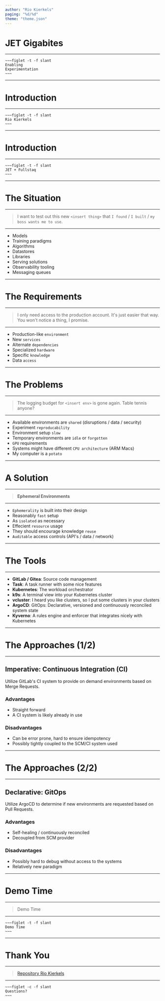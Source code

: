 ```yaml
---
author: "Rio Kierkels"
paging: "%d/%d"
theme: "theme.json"
---
```

# JET Gigabites
----

```
~~~figlet -t -f slant
Enabling
Experimentation
~~~
```

---

# Introduction
----

```
~~~figlet -t -f slant
Rio Kierkels
~~~
```
---

# Introduction

----

```
~~~figlet -t -f slant
JET + Fullstaq
~~~
```

---

# The Situation

----
> I want to test out this new `<insert thing>`
> that `I found` / `I built` / `my boss wants me to use`.
----

- Models
- Training paradigms
- Algorithms
- Datastores
- Libraries
- Serving solutions
- Observability tooling
- Messaging queues

---

# The Requirements

----
> I only need access to the production account.
> It's just easier that way. You won't notice a thing, I promise.
----

- Production-like `environment`
- New `services`
- Alternate `dependencies`
- Specialized `hardware`
- Specific `knowledge`
- Data `access`

---

# The Problems

----
> The logging budget for `<insert env>` is gone again.
> Table tennis anyone?
----

- Available environments are `shared` (disruptions / data / security)
- Experiment `reproducability`
- Environment setup `slow`
- Temporary environments are `idle` or `forgotten`
- `GPU` requirements
- Systems might have different `CPU architecture` (ARM Macs)
- My computer is a `potato`

---

# A Solution

----

> **Ephemeral Environments**

----

- `Ephemerality` is built into their design
- Reasonably `fast` setup
- As `isolated` as necessary
- Effecient `resource` usage
- They should encourage knowledge `reuse`
- `Auditable` access controls (API's / data / network)

---

# The Tools

----

- **GitLab / Gitea**: Source code management
- **Task**:           A task runner with some nice features
- **Kubernetes**:     The workload orchestrator
- **k9s**:            A terminal view into your Kubernetes cluster
- **vcluster**:       I heard you like clusters, so I put some clusters in your clusters
- **ArgoCD**:         GitOps: Declarative, versioned and continuously reconciled system state
- **Kyverno**:        A rules engine and enforcer that integrates nicely with Kubernetes

---

# The Approaches (1/2)

----
## Imperative: Continuous Integration (CI)

Utilize GitLab's CI system to provide on demand environments based on Merge Requests.

### Advantages

- Straight forward
- A CI system is likely already in use

### Disadvantages

- Can be error prone, hard to ensure idempotency
- Possibly tightly coupled to the SCM/CI system used

---

# The Approaches (2/2)

----
## Declarative: GitOps

Utilize ArgoCD to determine if new environments are requested based on Pull Requests.

### Advantages

- Self-healing / continuously reconciled
- Decoupled from SCM provider

### Disadvantages

- Possibly hard to debug without access to the systems
- Relatively new paradigm

---

# Demo Time

----
> Demo Time
----

```
~~~figlet -t -f slant
Demo Time
~~~
```

---

# Thank You

----
> [Repository      ](https://github.com/rio/enabling-experimentation-talk)
> [Rio Kierkels    ](r.kierkels@fullstaq.com)
----

```
~~~figlet -c -f slant
Questions?
~~~
```
